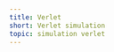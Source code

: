 ```yaml
---
title: Verlet
short: Verlet simulation
topic: simulation verlet
---
```


<script>

    import Canvas from '$components/projects/Canvas.svelte'
    import { vec, RandomInt } from "$utils/projects.js"
    import { System, RopeSquare, Grid, Square } from "./verlet"

    const system = new System(new vec(0,0));

    let paused = false

    function reset() {
        system.size = new vec(window.innerWidth, window.innerHeight)
        system.bodies = [];
        system.constraints = [];

        system.addStruct(Grid(new vec(100, 100), 20, 30));

        const start_rope = 600
        const space_rope = 200
        const number_rope = Math.floor((window.innerWidth - start_rope) / space_rope)

        for (let i = 1; i < number_rope; i++) {
            
            system.addStruct(RopeSquare(new vec(start_rope + i * space_rope, 0), i * 5, 10));
        }

        const start_squares = 600
        const space_squares = 70
        const number_square = Math.floor((window.innerWidth - start_squares) / space_squares)

        for (let i = 0; i < number_square; i++) {
            system.addStruct(
                Square(
                    new vec(start_squares + i * space_squares, RandomInt(500)),
                    new vec(40, 40)
                )
            );
        }
    }

    
    const setup = (p5) => {
        p5.createCanvas(window.innerWidth, window.innerHeight);

        reset()
    }

    const draw = (p5) => { 
        p5.background(220);

        if (!paused) system.step()

        for (const body of system.bodies) {
            p5.fill('#000000');
            p5.stroke('#000000');
            p5.circle(body.cpos.x, body.cpos.y, body.size);
        }

        for (const constrain of system.constraints) {
            p5.fill('#000000');
            p5.stroke('#000000');
            p5.line(constrain.a.cpos.x, constrain.a.cpos.y, constrain.b.cpos.x, constrain.b.cpos.y);
        }
    }

    
    let values = system

    let actions = {
        reset: {
            label: 'refresh',
            function: () => { reset() }
        },
        pause: {
            label: paused ? 'play' : 'pause',
            function: () => { paused = !paused }
        }
    }
    
</script>

<div class="relative">
    <Canvas {setup} {draw} bind:values bind:actions />
</div>
